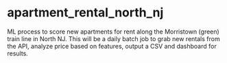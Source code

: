 # apartment_rental_north_nj
ML process to score new apartments for rent along the Morristown (green) train line in North NJ. This will be a daily batch job to grab new rentals from the API, analyze price based on features, output a CSV and dashboard for results.

